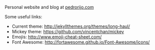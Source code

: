 Personal website and blog at [pedrorijo.com](http://pedrorijo.com/)

Some useful links:
* Current theme: http://jekyllthemes.org/themes/long-haul/
* Mickey theme: https://github.com/vincentchan/mickey
* Emojis: http://www.emoji-cheat-sheet.com/
* Font Awesome: http://fortawesome.github.io/Font-Awesome/icons/
